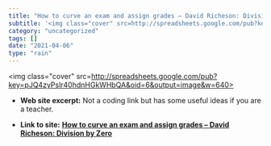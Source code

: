```yaml
---
title: "How to curve an exam and assign grades – David Richeson: Division by Zero"
subtitle: '<img class="cover" src=http://spreadsheets.google.com/pub?key=pJQ4zyPslr40hdnHGkWHbQA&oid=6&output=i...'
category: "uncategorized"
tags: []
date: "2021-04-06"
type: "rain"
---
```

<img class="cover" src=http://spreadsheets.google.com/pub?key=pJQ4zyPslr40hdnHGkWHbQA&oid=6&output=image&w=640>



* **Web site excerpt:** Not a coding link but has some useful ideas if you are a teacher.

* **Link to site:** **[How to curve an exam and assign grades – David Richeson: Division by Zero](https://divisbyzero.com/2008/12/22/how-to-curve-an-exam-and-assign-grades)**